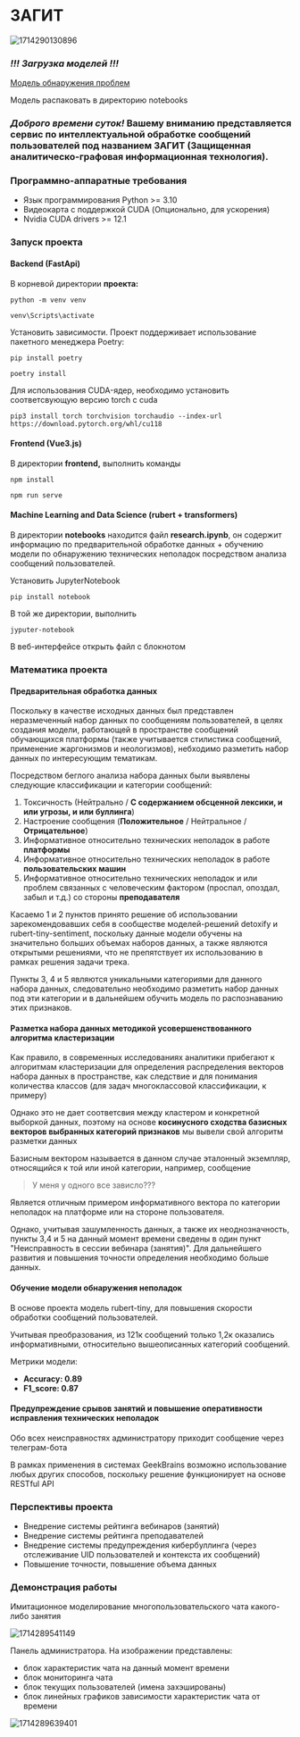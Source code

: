 # ЗАГИТ

![1714290130896](image/README/1714290130896.png)

### *!!! Загрузка моделей !!!*

[Модель обнаружения проблем](https://disk.yandex.ru/d/0Gj1ppQHqDlsnQ)

Модель распаковать в директорию notebooks

### *Доброго времени суток!* **Вашему вниманию** представляется сервис по интеллектуальной обработке сообщений пользователей под названием ЗАГИТ (Защищенная аналитическо-графовая информационная технология).

### Программно-аппаратные требования

* Язык программирования Python >= 3.10
* Видеокарта с поддержкой CUDA (Опционально, для ускорения)
* Nvidia CUDA drivers >= 12.1

### Запуск проекта

#### Backend (FastApi)

В корневой директории **проекта:**

`python -m venv venv`

`venv\Scripts\activate`

Установить зависимости. Проект поддерживает использование пакетного менеджера Poetry:

`pip install poetry`

`poetry install`

Для использования CUDA-ядер, необходимо установить соответсвующую версию torch с cuda

`pip3 install torch torchvision torchaudio --index-url https://download.pytorch.org/whl/cu118`

#### Frontend (Vue3.js)

В директории **frontend,** выполнить команды

`npm install`

`npm run serve`

#### Machine Learning and Data Science (rubert + transformers)

В директории **notebooks** находится файл **research.ipynb**, он содержит информацию по предварительной обработке данных + обучению модели по обнаружению технических неполадок посредством анализа сообщений пользователей.

Установить JupyterNotebook

`pip install notebook`

В той же директории, выполнить

`jyputer-notebook`

В веб-интерфейсе открыть файл с блокнотом

### Математика проекта

#### Предварительная обработка данных

Поскольку в качестве исходных данных был представлен неразмеченный набор данных по сообщениям пользователей, в целях создания модели, работающей в пространстве сообщений обучающихся платформы (также учитывается стилистика сообщений, применение жаргонизмов и неологизмов), небходимо разметить набор данных по интересующим тематикам.

Посредством беглого анализа набора данных были выявлены следующие классификации и категории сообщений:

1. Токсичность (Нейтрально / **С содержанием обсценной лексики, и или угрозы, и или буллинга**)
2. Настроение сообщения (**Положительное** / Нейтральное / **Отрицательное**)
3. Информативное относительно технических неполадок в работе **платформы**
4. Информативное относительно технических неполадок в работе **пользовательских машин**
5. Информативное относительно технических неполадок и или проблем связанных с человеческим фактором (проспал, опоздал, забыл и т.д.) со стороны **преподавателя**

Касаемо 1 и 2 пунктов принято решение об использовании зарекомендовавших себя в сообществе моделей-решений detoxify и rubert-tiny-sentiment, поскольку данные модели обучены на значительно больших объемах наборов данных, а также являются открытыми решениями, что не препятствует их использованию в рамках решения задачи трека.

Пункты 3, 4 и 5 являются уникальными категориями для данного набора данных, следовательно необходимо разметить набор данных под эти категории и в дальнейшем обучить модель по распознаванию этих признаков.

#### Разметка набора данных методикой усовершенствованного алгоритма кластеризации

Как правило, в современных исследованиях аналитики прибегают к алгоритмам кластеризации для определения распределения векторов набора данных в пространстве, как следствие и для понимания количества классов (для задач многоклассовой классификации, к примеру)

Однако это не дает соответсвия между кластером и конкретной выборкой данных, поэтому на основе **косинусного сходства базисных векторов выбранных категорий признаков** мы вывели свой алгоритм разметки данных

Базисным вектором называется в данном случае эталонный экземпляр, относящийся к той или иной категории, например, сообщение

> У меня у одного все зависло???

Является отличным примером информативного вектора по категории неполадок на платформе или на стороне пользователя.

Однако, учитывая зашумленность данных, а также их неоднозначность, пункты 3,4 и 5 на данный момент времени сведены в один пункт "Неисправность в сессии вебинара (занятия)". Для дальнейшего развития и повышения точности определения необходимо больше данных.

#### Обучение модели обнаружения неполадок

В основе проекта модель rubert-tiny, для повышения скорости обработки сообщений пользователей.

Учитывая преобразования, из 121к сообщений только 1,2к оказались информативными, относительно вышеописанных категорий сообщений.

Метрики модели:

* **Accuracy: 0.89**
* **F1_score: 0.87**

#### Предупреждение срывов занятий и повышение оперативности исправления технических неполадок

Обо всех неисправностях администратору приходит сообщение через телеграм-бота

В рамках применения в системах GeekBrains возможно использование любых других способов, поскольку решение функционирует на основе RESTful API

### Перспективы проекта

* Внедрение системы рейтинга вебинаров (занятий)
* Внедрение системы рейтинга преподавателей
* Внедрение системы предупреждения кибербуллинга (через отслеживание UID пользователей и контекста их сообщений)
* Повышение точности, повышение объема данных

### Демонстрация работы

Имитационное моделирование многопользовательского чата какого-либо занятия

![1714289541149](image/README/1714289541149.png "Имитационное моделирование многопользовательского чата")

Панель администратора. На изображении представлены:

* блок характеристик чата на данный момент времени
* блок мониторинга чата
* блок текущих пользователей (имена захэшированы)
* блок линейных графиков зависимости характеристик чата от времени

![1714289639401](image/README/1714289639401.png)
